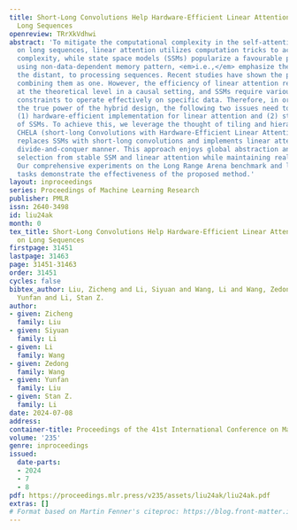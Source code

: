 ```yaml
---
title: Short-Long Convolutions Help Hardware-Efficient Linear Attention to Focus on
  Long Sequences
openreview: TRrXkVdhwi
abstract: 'To mitigate the computational complexity in the self-attention mechanism
  on long sequences, linear attention utilizes computation tricks to achieve linear
  complexity, while state space models (SSMs) popularize a favourable practice of
  using non-data-dependent memory pattern, <em>i.e.,</em> emphasize the near and neglect
  the distant, to processing sequences. Recent studies have shown the priorities by
  combining them as one. However, the efficiency of linear attention remains only
  at the theoretical level in a causal setting, and SSMs require various designed
  constraints to operate effectively on specific data. Therefore, in order to unveil
  the true power of the hybrid design, the following two issues need to be addressed:
  (1) hardware-efficient implementation for linear attention and (2) stabilization
  of SSMs. To achieve this, we leverage the thought of tiling and hierarchy to propose
  CHELA (short-long Convolutions with Hardware-Efficient Linear Attention), which
  replaces SSMs with short-long convolutions and implements linear attention in a
  divide-and-conquer manner. This approach enjoys global abstraction and data-dependent
  selection from stable SSM and linear attention while maintaining real linear complexity.
  Our comprehensive experiments on the Long Range Arena benchmark and language modeling
  tasks demonstrate the effectiveness of the proposed method.'
layout: inproceedings
series: Proceedings of Machine Learning Research
publisher: PMLR
issn: 2640-3498
id: liu24ak
month: 0
tex_title: Short-Long Convolutions Help Hardware-Efficient Linear Attention to Focus
  on Long Sequences
firstpage: 31451
lastpage: 31463
page: 31451-31463
order: 31451
cycles: false
bibtex_author: Liu, Zicheng and Li, Siyuan and Wang, Li and Wang, Zedong and Liu,
  Yunfan and Li, Stan Z.
author:
- given: Zicheng
  family: Liu
- given: Siyuan
  family: Li
- given: Li
  family: Wang
- given: Zedong
  family: Wang
- given: Yunfan
  family: Liu
- given: Stan Z.
  family: Li
date: 2024-07-08
address:
container-title: Proceedings of the 41st International Conference on Machine Learning
volume: '235'
genre: inproceedings
issued:
  date-parts:
  - 2024
  - 7
  - 8
pdf: https://proceedings.mlr.press/v235/assets/liu24ak/liu24ak.pdf
extras: []
# Format based on Martin Fenner's citeproc: https://blog.front-matter.io/posts/citeproc-yaml-for-bibliographies/
---
```

